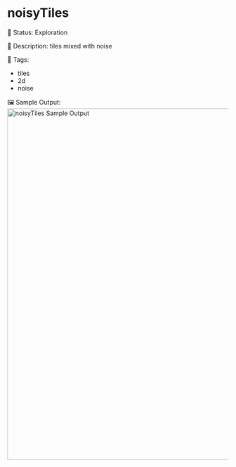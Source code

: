 # noisyTiles

🧪 Status: Exploration

📎 Description: tiles mixed with noise 

🎨 Tags: 
- tiles
- 2d
- noise

🖼️ Sample Output:  
<img src="test.webp" alt="noisyTiles Sample Output" width="800" />
